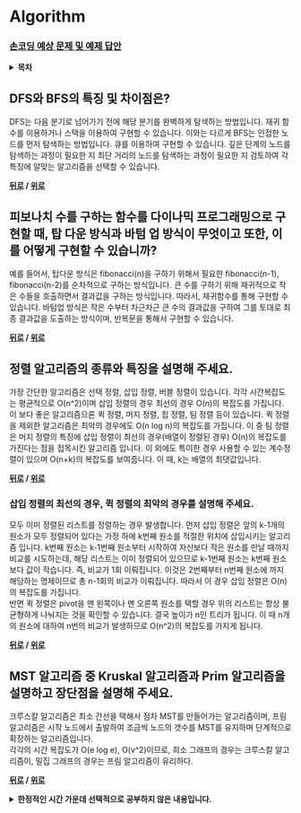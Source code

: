 # Algorithm

### [손코딩 예상 문제 및 예제 답안](./손코딩/)

<details>
 <summary><strong>목차</strong></summary>
 <div>
 <br>

- [DFS와 BFS의 특징 및 차이점은?](#dfs와-bfs의-특징-및-차이점은)
- [피보나치 수를 구하는 함수를 다이나믹 프로그래밍으로 구현할 때, 탑 다운 방식과 바텀 업 방식이 무엇이고 또한, 이를 어떻게 구현할 수 있습니까?](#피보나치-수를-구하는-함수를-다이나믹-프로그래밍으로-구현할-때-탑-다운-방식과-바텀-업-방식이-무엇이고-또한-이를-어떻게-구현할-수-있습니까)
- [정렬 알고리즘의 종류와 특징을 설명해 주세요.](#정렬-알고리즘의-종류와-특징을-설명해-주세요)
    * [삽입 정렬의 최선의 경우, 퀵 정렬의 최악의 경우를 설명해 주세요.](#삽입-정렬의-최선의-경우-퀵-정렬의-최악의-경우를-설명해-주세요)
- [MST 알고리즘 중 Kruskal 알고리즘과 Prim 알고리즘을 설명하고 장단점을 설명해 주세요.](#mst-알고리즘-중-kruskal-알고리즘과-prim-알고리즘을-설명하고-장단점을-설명해-주세요)

</div>
</details>

## DFS와 BFS의 특징 및 차이점은?

DFS는 다음 분기로 넘어가기 전에 해당 분기를 완벽하게 탐색하는 방법입니다. 재귀 함수를 이용하거나 스택을 이용하여 구현할 수 있습니다. 이와는 다르게 BFS는 인접한 노드를 먼저 탐색하는 방법입니다. 큐를 이용하여 구현할 수 있습니다. 깊은 단계의 노드를 탐색하는 과정이 필요한 지 최단 거리의 노드를 탐색하는 과정이 필요한 지 검토하여 각 특징에 알맞는 알고리즘을 선택할 수 있습니다.

**[뒤로](https://github.com/tini-min/Tech-Interview) / [위로](#algorithm)**

## 피보나치 수를 구하는 함수를 다이나믹 프로그래밍으로 구현할 때, 탑 다운 방식과 바텀 업 방식이 무엇이고 또한, 이를 어떻게 구현할 수 있습니까?

예를 들어서, 탑다운 방식은 fibonacci(n)을 구하기 위해서 필요한 fibonacci(n-1), fibonacci(n-2)를 순차적으로 구하는 방식입니다. 큰 수를 구하기 위해 재귀적으로 작은 수들을 호출하면서 결과값을 구하는 방식입니다. 따라서, 재귀함수를 통해 구현할 수 있습니다. 바텀업 방식은 작은 수부터 차근차근 큰 수의 결과값을 구하여 그를 토대로 최종 결과값을 도출하는 방식이며, 반복문을 통해서 구현할 수 있습니다.

**[뒤로](https://github.com/tini-min/Tech-Interview) / [위로](#algorithm)**

## 정렬 알고리즘의 종류와 특징을 설명해 주세요.

가장 간단한 알고리즘은 선택 정렬, 삽입 정렬, 버블 정렬이 있습니다. 각각 시간복잡도는 평균적으로 O(n^2)이며 삽입 정렬의 경우 최선의 경우 O(n)의 복잡도를 가집니다. 이 보다 좋은 알고리즘으론 퀵 정렬, 머지 정렬, 힙 정렬, 팀 정렬 등이 있습니다. 퀵 정렬을 제외한 알고리즘은 최악의 경우에도 O(n log n)의 복잡도를 가집니다. 이 중 팀 정렬은 머지 정렬의 특징에 삽입 정렬이 최선의 경우(배열이 정렬된 경우) O(n)의 복잡도를 가진다는 점을 접목시킨 알고리즘 입니다. 이 외에도 특이한 경우 사용할 수 있는 계수정렬이 있으며 O(n+k)의 복잡도를 보여줍니다. 이 때, k는 배열의 최댓값입니다.

**[뒤로](https://github.com/tini-min/Tech-Interview) / [위로](#algorithm)**

### 삽입 정렬의 최선의 경우, 퀵 정렬의 최악의 경우를 설명해 주세요.

모두 이미 정렬된 리스트를 정렬하는 경우 발생합니다. 먼저 삽입 정렬은 앞의 k-1개의 원소가 모두 정렬되어 있다는 가정 하에 k번째 원소를 적절한 위치에 삽입시키는 알고리즘 입니다. k번째 원소는 k-1번째 원소부터 시작하여 자신보다 작은 원소를 만날 때까지 비교를 시도하는데, 해당 리스트는 이미 정렬되어 있으므로 k-1번째 원소는 k번째 원소보다 값이 작습니다. 즉, 비교가 1회 이뤄집니다. 이것은 2번째부터 n번째 원소에 까지 해당하는 명제이므로 총 n-1회의 비교가 이뤄집니다. 따라서 이 경우 삽입 정렬은 O(n)의 복잡도를 가집니다.<br>
반면 퀵 정렬은 pivot을 맨 왼쪽이나 맨 오른쪽 원소를 택할 경우 위의 리스트는 항상 불균형하게 나눠지는 것을 확인할 수 있습니다. 결국 높이가 n인 트리가 됩니다. 이 때 n개의 원소에 대하여 n번의 비교가 발생하므로 O(n^2)의 복잡도를 가지게 됩니다.

**[뒤로](https://github.com/tini-min/Tech-Interview) / [위로](#algorithm)**

## MST 알고리즘 중 Kruskal 알고리즘과 Prim 알고리즘을 설명하고 장단점을 설명해 주세요.

크루스칼 알고리즘은 최소 간선을 택해서 점차 MST를 만들어가는 알고리즘이며, 프림 알고리즘은 시작 노드에서 출발하여 조금씩 노드의 갯수를 MST를 유지하며 단계적으로 확장하는 알고리즘입니다.<br>
각각의 시간 복잡도가 O(e log e), O(v^2)이므로, 희소 그래프의 경우는 크루스칼 알고리즘이, 밀집 그래프의 경우는 프림 알고리즘이 유리하다.

**[뒤로](https://github.com/tini-min/Tech-Interview) / [위로](#algorithm)**

<details>
 <summary><strong>한정적인 시간 가운데 선택적으로 공부하지 않은 내용입니다.</strong></summary>
 <div markdown = "1">

>시간적 여유가 있을 때 보충예정

- Intro Sort : 퀵 정렬이 최악의 경우 O(n^2)의 복잡도를 가지는 것을 보완하기 위해 한계점('log(len(arr))') 이후의 계산은 힙 정렬을 이용하는 정렬법

</div>
</details>